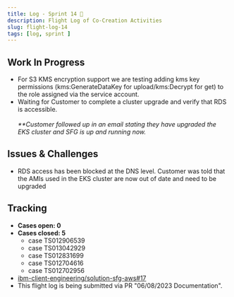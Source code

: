 ```yaml
---
title: Log - Sprint 14 🛫
description: Flight Log of Co-Creation Activities
slug: flight-log-14
tags: [log, sprint ]
---
```


## Work In Progress
- For S3 KMS encryption support we are testing adding kms key permissions (kms:GenerateDataKey for upload/kms:Decrypt for get) to the role assigned via the service account.
- Waiting for Customer to complete a cluster upgrade and verify that RDS is accessible. <br></br>
  _**Customer followed up in an email stating they have upgraded the EKS cluster and SFG is up and running now._
## Issues & Challenges
- RDS access has been blocked at the DNS level. Customer was told that the AMIs used in the EKS cluster are now out of date and need to be upgraded
## Tracking

- **Cases open: 0**
- **Cases closed: 5**
  - case TS012906539
  - case TS013042929
  - case TS012831699
  - case TS012704616
  - case TS012702956  
- [ibm-client-engineering/solution-sfg-aws#17](https://zenhub.ibm.com/workspaces/st5-action-information-center-64343620d0cfd0000f03a114/issues/ibm-client-engineering/solution-sfg-aws/17)
- This flight log is being submitted via PR "06/08/2023 Documentation".